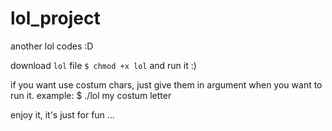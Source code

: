 # lol_project
another lol codes :D

download `lol` file
`$ chmod +x lol`
and run it :) 

if you want use costum chars, just give them in argument when you want to run it.
example:
$ ./lol my costum letter

enjoy it, it's just for fun ...
